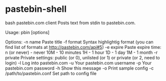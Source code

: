pastebin-shell
==============

bash pastebin.com client
Posts text from stdin to pastebin.com.

Usage: pbin [options]

Options:
   -n name	Paste title
   -f format	Syntax highlightig format (you can find list 
		   of formats at http://pastebin.com/api#5)
   -e expire	Paste expire time:
		  n (or never) - never
		  10M - 10 minutes
		   1H - 1 hour
		   1D - 1 day
		   1M - 1 month
   -r private	Private settings: public (or 0), unlisted (or 1)
		   or private (or 2, need to login)
   -l		Log into pastebin.com
   -u		Your pastebin.com username
   -p		Your pastebin.com password
   -h		Show this message
   -o		Print sample config
   -c /path/to/pastebin.conf	Set path to config file
